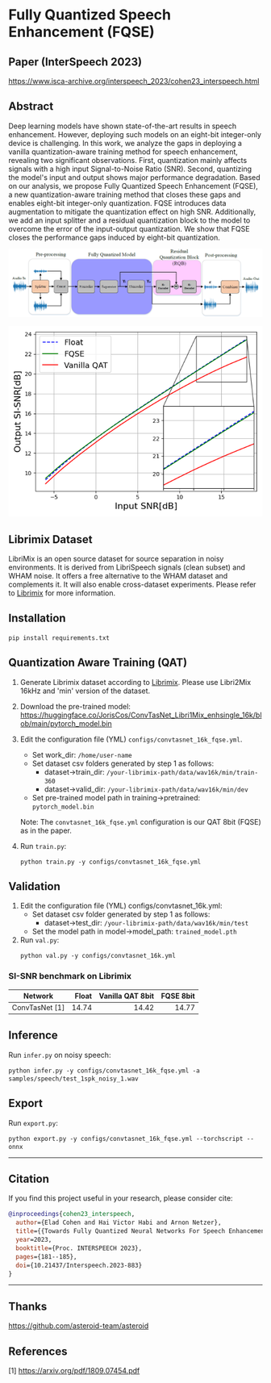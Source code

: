 # Fully Quantized Speech Enhancement (FQSE)

## Paper (InterSpeech 2023)
https://www.isca-archive.org/interspeech_2023/cohen23_interspeech.html

## Abstract
Deep learning models have shown state-of-the-art results in speech enhancement. However, deploying such models on an eight-bit integer-only device is challenging. In this work, we analyze the gaps in deploying a vanilla quantization-aware training method for speech enhancement, revealing two significant observations. First, quantization mainly affects signals with a high input Signal-to-Noise Ratio (SNR). Second, quantizing the model's input and output shows major performance degradation. Based on our analysis, we propose Fully Quantized Speech Enhancement (FQSE), a new quantization-aware training method that closes these gaps and enables eight-bit integer-only quantization. FQSE introduces data augmentation to mitigate the quantization effect on high SNR. Additionally, we add an input splitter and a residual quantization block to the model to overcome the error of the input-output quantization. We show that FQSE closes the performance gaps induced by eight-bit quantization.

![VideoBlocks](figures/FQSE_scheme.png)

![VideoBlocks](figures/FQSE_ConvTasNet.png)

## Librimix Dataset

LibriMix is an open source dataset for source separation in noisy environments. It is derived from LibriSpeech signals (clean subset) and WHAM noise. It offers a free alternative to the WHAM dataset and complements it.
It will also enable cross-dataset experiments. Please refer to [Librimix](https://github.com/JorisCos/LibriMix) for more information.

## Installation
 ```shell script
 pip install requirements.txt
 ```

## Quantization Aware Training (QAT)

1. Generate Librimix dataset according to [Librimix](https://github.com/JorisCos/LibriMix). Please use Libri2Mix 16kHz and 'min' version of the dataset.

2. Download the pre-trained model:
   https://huggingface.co/JorisCos/ConvTasNet_Libri1Mix_enhsingle_16k/blob/main/pytorch_model.bin

3. Edit the configuration file (YML) `configs/convtasnet_16k_fqse.yml`.
   - Set work_dir: `/home/user-name`
   - Set dataset csv folders generated by step 1 as follows:
     - dataset->train_dir: `/your-librimix-path/data/wav16k/min/train-360`
     - dataset->valid_dir: `/your-librimix-path/data/wav16k/min/dev`
   - Set pre-trained model path in training->pretrained: `pytorch_model.bin`
   
   Note: The `convtasnet_16k_fqse.yml` configuration is our QAT 8bit (FQSE) as in the paper. 
   
5. Run `train.py`:
    ```shell script
    python train.py -y configs/convtasnet_16k_fqse.yml
    ```
   
## Validation
1. Edit the configuration file (YML) configs/convtasnet_16k.yml:
   - Set dataset csv folder generated by step 1 as follows:
     - dataset->test_dir: `/your-librimix-path/data/wav16k/min/test`
   - Set the model path in model->model_path: `trained_model.pth`
2. Run `val.py`:
    ```shell script
    python val.py -y configs/convtasnet_16k.yml
    ```

### SI-SNR benchmark on Librimix
| Network            | Float | Vanilla QAT 8bit | FQSE 8bit |
|--------------------|------:|-----------------:|----------:|
| ConvTasNet [1]     | 14.74 |            14.42 |     14.77 |


## Inference
Run `infer.py` on noisy speech:
 ```shell script
 python infer.py -y configs/convtasnet_16k_fqse.yml -a samples/speech/test_1spk_noisy_1.wav
 ```
   
## Export
Run `export.py`:
 ```shell script
 python export.py -y configs/convtasnet_16k_fqse.yml --torchscript --onnx
 ```

****

## Citation

If you find this project useful in your research, please consider cite:

```BibTeX
@inproceedings{cohen23_interspeech,
  author={Elad Cohen and Hai Victor Habi and Arnon Netzer},
  title={{Towards Fully Quantized Neural Networks For Speech Enhancement}},
  year=2023,
  booktitle={Proc. INTERSPEECH 2023},
  pages={181--185},
  doi={10.21437/Interspeech.2023-883}
}
```
****

## Thanks

https://github.com/asteroid-team/asteroid

## References

[1] https://arxiv.org/pdf/1809.07454.pdf


